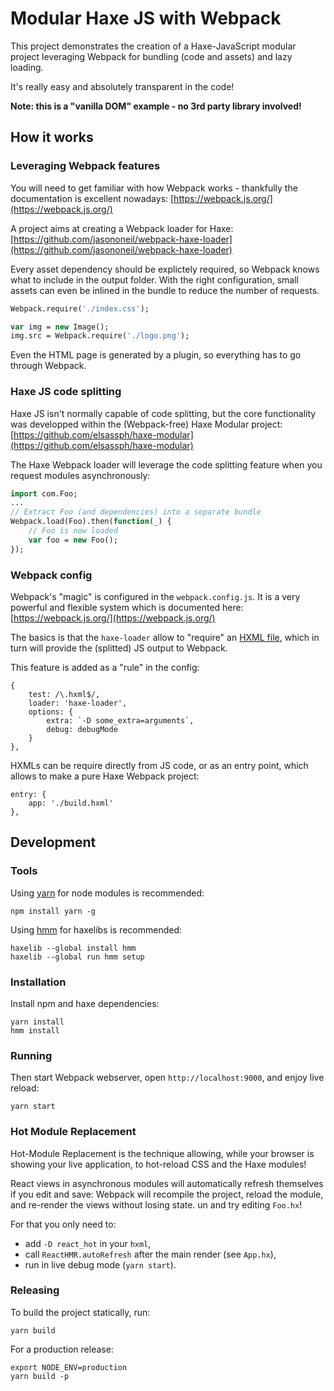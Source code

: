 # Modular Haxe JS with Webpack

This project demonstrates the creation of a Haxe-JavaScript modular project leveraging Webpack
for bundling (code and assets) and lazy loading.

It's really easy and absolutely transparent in the code!

**Note: this is a "vanilla DOM" example - no 3rd party library involved!**


## How it works

### Leveraging Webpack features

You will need to get familiar with how Webpack works - thankfully the documentation
is excellent nowadays: [https://webpack.js.org/](https://webpack.js.org/)

A project aims at creating a Webpack loader for Haxe:
[https://github.com/jasononeil/webpack-haxe-loader](https://github.com/jasononeil/webpack-haxe-loader)

Every asset dependency should be explictely required, so Webpack knows what to include
in the output folder. With the right configuration, small assets can even be inlined in
the bundle to reduce the number of requests.

```haxe
Webpack.require('./index.css');

var img = new Image();
img.src = Webpack.require('./logo.png');
```

Even the HTML page is generated by a plugin, so everything has to go through Webpack.

### Haxe JS code splitting

Haxe JS isn't normally capable of code splitting, but the core functionality was
developped within the (Webpack-free) Haxe Modular project:
[https://github.com/elsassph/haxe-modular](https://github.com/elsassph/haxe-modular)

The Haxe Webpack loader will leverage the code splitting feature when you request
modules asynchronously:

```haxe
import com.Foo;
...
// Extract Foo (and dependencies) into a separate bundle
Webpack.load(Foo).then(function(_) {
	// Foo is now loaded
	var foo = new Foo();
});
```

### Webpack config

Webpack's "magic" is configured in the `webpack.config.js`. It is a very powerful and
flexible system which is documented here: [https://webpack.js.org/](https://webpack.js.org/)

The basics is that the `haxe-loader` allow to "require" an
[HXML file](https://haxe.org/manual/compiler-usage-hxml.html),
which in turn will provide the (splitted) JS output to Webpack.

This feature is added as a "rule" in the config:
```
{
	test: /\.hxml$/,
	loader: 'haxe-loader',
	options: {
		extra: `-D some_extra=arguments`,
		debug: debugMode
	}
},
```

HXMLs can be require directly from JS code, or as an entry point, which allows to
make a pure Haxe Webpack project:
```
entry: {
	app: './build.hxml'
},
```

## Development

### Tools

Using [yarn](https://yarnpkg.com) for node modules is recommended:

	npm install yarn -g

Using [hmm](https://github.com/andywhite37/hmm) for haxelibs is recommended:

	haxelib --global install hmm
	haxelib --global run hmm setup

### Installation

Install npm and haxe dependencies:

	yarn install
	hmm install

### Running

Then start Webpack webserver, open `http://localhost:9000`, and enjoy live reload:

	yarn start

### Hot Module Replacement

Hot-Module Replacement is the technique allowing, while your browser is showing your 
live application, to hot-reload CSS and the Haxe modules!

React views in asynchronous modules will automatically refresh themselves if you edit
and save: Webpack will recompile the project, reload the module, and re-render the 
views without losing state. un and try editing `Foo.hx`!

For that you only need to:
- add `-D react_hot` in your `hxml`,
- call `ReactHMR.autoRefresh` after the main render (see `App.hx`),
- run in live debug mode (`yarn start`).

### Releasing

To build the project statically, run:

	yarn build

For a production release:

	export NODE_ENV=production
	yarn build -p
